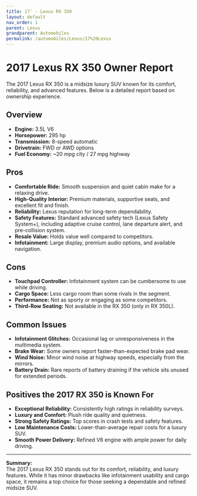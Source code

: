 ```yaml
---
title: 17' - Lexus RX 350
layout: default
nav_order: 1
parent: Lexus
grandparent: Automobiles
permalink: /automobiles/Lexus/17%20Lexus
---
```


# 2017 Lexus RX 350 Owner Report

The 2017 Lexus RX 350 is a midsize luxury SUV known for its comfort, reliability, and advanced features. Below is a detailed report based on ownership experience.

## Overview

- **Engine:** 3.5L V6
- **Horsepower:** 295 hp
- **Transmission:** 8-speed automatic
- **Drivetrain:** FWD or AWD options
- **Fuel Economy:** ~20 mpg city / 27 mpg highway

## Pros

- **Comfortable Ride:** Smooth suspension and quiet cabin make for a relaxing drive.
- **High-Quality Interior:** Premium materials, supportive seats, and excellent fit and finish.
- **Reliability:** Lexus reputation for long-term dependability.
- **Safety Features:** Standard advanced safety tech (Lexus Safety System+), including adaptive cruise control, lane departure alert, and pre-collision system.
- **Resale Value:** Holds value well compared to competitors.
- **Infotainment:** Large display, premium audio options, and available navigation.

## Cons

- **Touchpad Controller:** Infotainment system can be cumbersome to use while driving.
- **Cargo Space:** Less cargo room than some rivals in the segment.
- **Performance:** Not as sporty or engaging as some competitors.
- **Third-Row Seating:** Not available in the RX 350 (only in RX 350L).

## Common Issues

- **Infotainment Glitches:** Occasional lag or unresponsiveness in the multimedia system.
- **Brake Wear:** Some owners report faster-than-expected brake pad wear.
- **Wind Noise:** Minor wind noise at highway speeds, especially from the mirrors.
- **Battery Drain:** Rare reports of battery draining if the vehicle sits unused for extended periods.

## Positives the 2017 RX 350 is Known For

- **Exceptional Reliability:** Consistently high ratings in reliability surveys.
- **Luxury and Comfort:** Plush ride quality and quietness.
- **Strong Safety Ratings:** Top scores in crash tests and safety features.
- **Low Maintenance Costs:** Lower-than-average repair costs for a luxury SUV.
- **Smooth Power Delivery:** Refined V6 engine with ample power for daily driving.

---

**Summary:**  
The 2017 Lexus RX 350 stands out for its comfort, reliability, and luxury features. While it has minor drawbacks like infotainment usability and cargo space, it remains a top choice for those seeking a dependable and refined midsize SUV.